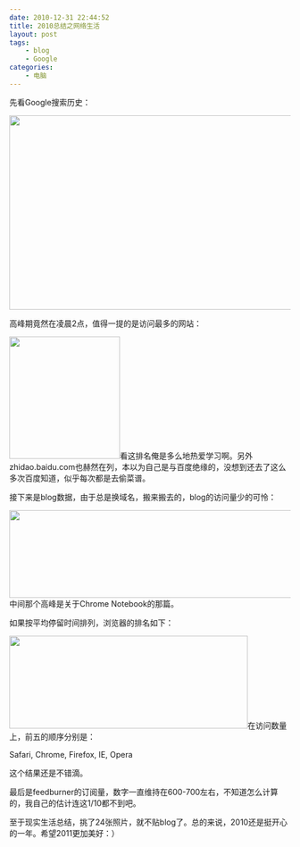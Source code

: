 ```yaml
---
date: 2010-12-31 22:44:52
title: 2010总结之网络生活
layout: post
tags:
    - blog
    - Google
categories:
    - 电脑
---
```

先看Google搜索历史：

<img class="aligncenter size-full wp-image-4541" title="Screen shot 2010-12-31 at 9.48.15 PM" src="http://ztpala.com/wp-content/uploads/2010/12/Screen-shot-2010-12-31-at-9.48.15-PM.png" alt="" width="550" height="348" />

高峰期竟然在凌晨2点，值得一提的是访问最多的网站：

<img class="aligncenter size-full wp-image-4543" title="Screen shot 2010-12-31 at 9.48.34 PM" src="http://ztpala.com/wp-content/uploads/2010/12/Screen-shot-2010-12-31-at-9.48.34-PM.png" alt="" width="198" height="219" />看这排名俺是多么地热爱学习啊。另外zhidao.baidu.com也赫然在列，本以为自己是与百度绝缘的，没想到还去了这么多次百度知道，似乎每次都是去偷菜谱。

接下来是blog数据，由于总是换域名，搬来搬去的，blog的访问量少的可怜：

<img class="aligncenter size-full wp-image-4544" title="Screen shot 2010-12-31 at 9.54.37 PM" src="http://ztpala.com/wp-content/uploads/2010/12/Screen-shot-2010-12-31-at-9.54.37-PM.png" alt="" width="621" height="157" />中间那个高峰是关于Chrome Notebook的那篇。

如果按平均停留时间排列，浏览器的排名如下：

<img class="aligncenter size-full wp-image-4546" title="Screen shot 2010-12-31 at 9.57.52 PM" src="http://ztpala.com/wp-content/uploads/2010/12/Screen-shot-2010-12-31-at-9.57.52-PM.png" alt="" width="427" height="166" />在访问数量上，前五的顺序分别是：

Safari, Chrome, Firefox, IE, Opera

这个结果还是不错滴。

最后是feedburner的订阅量，数字一直维持在600-700左右，不知道怎么计算的，我自己的估计连这1/10都不到吧。

至于现实生活总结，挑了24张照片，就不贴blog了。总的来说，2010还是挺开心的一年。希望2011更加美好：）